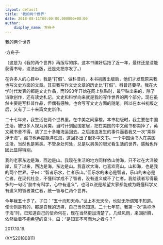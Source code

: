 ```yaml
---
layout: default
title: '我的两个世界'
date: 2018-08-11T00:00:00.000000+08:00
author:
    display_name: 方舟子
---
```


我的两个世界

·方舟子·

（这是为《我的两个世界》再版写的序。这本书编好后拖了近一年，最终还是没能获得书号，没法出版，还是先把序发了。）

在许多人的心目中，我是“打假”、做科普的，本书初版出版后，他们才发现原来我也写文史方面的文章。其实我写作文史文章的历史比“打假”、科普还要早。我在大学时代发表的都是文史作品，而1993年开始在网上张贴时，最早贴出来的，除了诗歌创作，还有读史札记。文史和科学向来就是我的写作世界的两个部分。现在虽然主要是写科普作品，但偶有感触，也会写写文史方面的随笔。所以在本书初版之后，又有了二十来篇文史新作。

二十七年来，我生活在两个世界里，在中美之间穿梭。本书初版时，我主要在中国生活，被很多人视为另类。当时计划回国定居，把在美国的中文藏书都卖掉了，英文藏书舍不得，装了三十多箱海运回去。之后接连发生的事件逼着我又一次“乘桴浮于海”，藏书也再度飘洋过海，这回多出了很多中文书。一个中国读书人在美国生活，当然也是另类。不管身处何处，总是以另类的眼光看生活的世界，感触也许因此显得特别。

我的老家东边是海，西边是山。我现在生活的地方同样依山傍海，只不过在大洋彼岸，反了过来，西边是海，东边是山。我喜欢大海，也喜欢高山。山和海，也是我的两个世界。子曰：“智者乐水，仁者乐山。”但乐水的未必是智者，乐山的未必是仁者。在现代社会，不懂科学成不了智者，没有道义成不了仁者。我给读者写得最多的一句话“脑中有科学，心中有道义”，也可以说是希望大家都能成为既懂科学又有道义的智者兼仁者，统一智与仁两个世界。

今年我五十岁了。子曰：“五十而知天命。”世上本无天命，也就无所谓知不知道。使命则是有的，那是自我的选择，自己当然知道。二十七年前，我第一次“乘桴浮于海”时，已知道自己的使命何在，现在当然更加清楚了。几经风雨，来回折腾，依然做着不抱希望的奋斗，曰：“是知其不可而为之者与？”

2017.10.19.

(XYS20180811)


